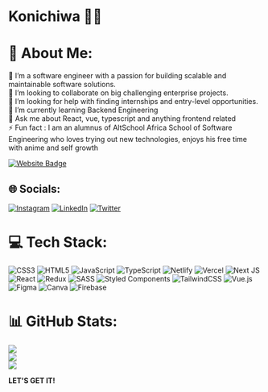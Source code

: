 # Konichiwa 👋🏾
# 💫 About Me:
🔭 I’m a software engineer with a passion for building scalable and maintainable software solutions.<br>👯 I’m looking to collaborate on big challenging enterprise projects.<br>🤝 I’m looking for help with finding internships and entry-level opportunities.<br>🌱 I’m currently learning Backend Engineering<br>💬 Ask me about React, vue, typescript and anything frontend related<br>⚡ Fun fact : I am an alumnus of AltSchool Africa School of Software Engineering who loves trying out new technologies, enjoys his free time with anime and self growth

[![Website Badge](https://img.shields.io/badge/-Portfolio-111827?style=for-the-badge&logo=Google-Chrome&logoColor=white&link=https://portfolio-khalil215.vercel.app)](https://portfolio-khalil215.vercel.app)

## 🌐 Socials:
[![Instagram](https://img.shields.io/badge/Instagram-%23E4405F.svg?logo=Instagram&logoColor=white)](https://instagram.com/i_kherlil) [![LinkedIn](https://img.shields.io/badge/LinkedIn-%230077B5.svg?logo=linkedin&logoColor=white)](https://linkedin.com/in/ibrahim-hamman-23732125a) [![Twitter](https://img.shields.io/badge/Twitter-%231DA1F2.svg?logo=Twitter&logoColor=white)](https://twitter.com/@Hammanibrahim_) 

# 💻 Tech Stack:
![CSS3](https://img.shields.io/badge/css3-%231572B6.svg?style=for-the-badge&logo=css3&logoColor=white) ![HTML5](https://img.shields.io/badge/html5-%23E34F26.svg?style=for-the-badge&logo=html5&logoColor=white) ![JavaScript](https://img.shields.io/badge/javascript-%23323330.svg?style=for-the-badge&logo=javascript&logoColor=%23F7DF1E) ![TypeScript](https://img.shields.io/badge/typescript-%23007ACC.svg?style=for-the-badge&logo=typescript&logoColor=white) ![Netlify](https://img.shields.io/badge/netlify-%23000000.svg?style=for-the-badge&logo=netlify&logoColor=#00C7B7) ![Vercel](https://img.shields.io/badge/vercel-%23000000.svg?style=for-the-badge&logo=vercel&logoColor=white) ![Next JS](https://img.shields.io/badge/Next-black?style=for-the-badge&logo=next.js&logoColor=white) ![React](https://img.shields.io/badge/react-%2320232a.svg?style=for-the-badge&logo=react&logoColor=%2361DAFB) ![Redux](https://img.shields.io/badge/redux-%23593d88.svg?style=for-the-badge&logo=redux&logoColor=white) ![SASS](https://img.shields.io/badge/SASS-hotpink.svg?style=for-the-badge&logo=SASS&logoColor=white) ![Styled Components](https://img.shields.io/badge/styled--components-DB7093?style=for-the-badge&logo=styled-components&logoColor=white) ![TailwindCSS](https://img.shields.io/badge/tailwindcss-%2338B2AC.svg?style=for-the-badge&logo=tailwind-css&logoColor=white) ![Vue.js](https://img.shields.io/badge/vuejs-%2335495e.svg?style=for-the-badge&logo=vuedotjs&logoColor=%234FC08D) 	![Figma](https://img.shields.io/badge/figma-%23F24E1E.svg?style=for-the-badge&logo=figma&logoColor=white) ![Canva](https://img.shields.io/badge/Canva-%2300C4CC.svg?style=for-the-badge&logo=Canva&logoColor=white) ![Firebase](https://img.shields.io/badge/firebase-%23039BE5.svg?style=for-the-badge&logo=firebase)
# 📊 GitHub Stats:
![](https://github-readme-stats.vercel.app/api?username=khalil215&theme=dark&hide_border=true&include_all_commits=false&count_private=true)<br/>
![](https://github-readme-streak-stats.herokuapp.com/?user=khalil215&theme=dark&hide_border=true)<br/>
![](https://github-readme-stats.vercel.app/api/top-langs/?username=khalil215&theme=dark&hide_border=true&include_all_commits=false&count_private=true&layout=compact)

**LET'S GET IT!**


<!-- Proudly created with GPRM ( https://gprm.itsvg.in ) -->
